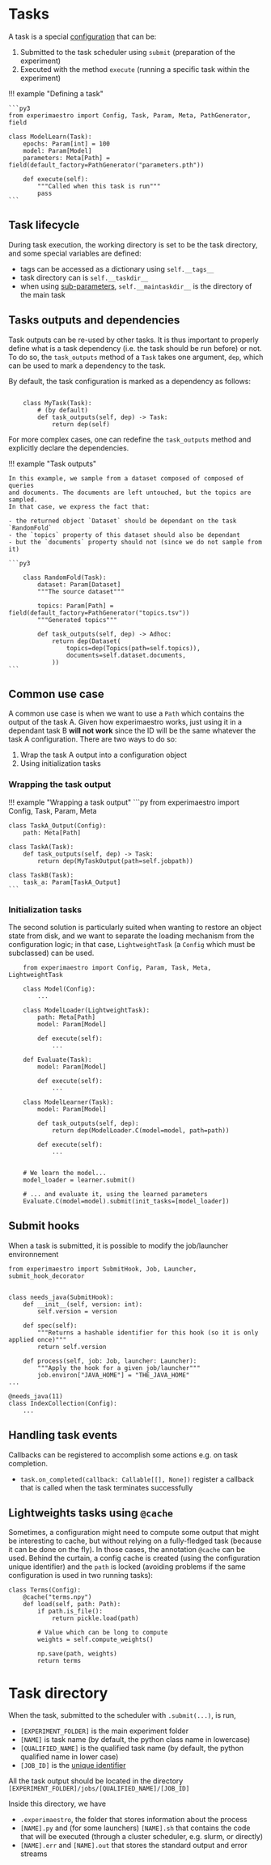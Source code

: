 # Tasks

A task is a special [configuration](./config.md) that can be:

1. Submitted to the task scheduler using `submit` (preparation of the experiment)
1. Executed with the method `execute` (running a specific task within the experiment)

!!! example "Defining a task"

    ```py3
    from experimaestro import Config, Task, Param, Meta, PathGenerator, field

    class ModelLearn(Task):
        epochs: Param[int] = 100
        model: Param[Model]
        parameters: Meta[Path] = field(default_factory=PathGenerator("parameters.pth"))

        def execute(self):
            """Called when this task is run"""
            pass
    ```

## Task lifecycle

During task execution, the working directory is set to be the task directory,
and some special variables are defined:

- tags can be accessed as a dictionary using `self.__tags__`
- task directory can is `self.__taskdir__`
- when using [sub-parameters](./config.md#sub-parameters), `self.__maintaskdir__` is the directory of the main task


## Tasks outputs and dependencies

Task outputs can be re-used by other tasks. It is thus important
to properly define what is a task dependency (i.e. the task
should be run before) or not. To do so, the `task_outputs` method
of a `Task` takes one argument, `dep`, which can be used to mark a dependency
to the task.

By default, the task configuration is marked as a dependency as follows:

```py3

    class MyTask(Task):
        # (by default)
        def task_outputs(self, dep) -> Task:
            return dep(self)
```

For more complex cases, one can redefine the `task_outputs` method
and explicitly declare the dependencies.


!!! example "Task outputs"

    In this example, we sample from a dataset composed of composed of queries
    and documents. The documents are left untouched, but the topics are sampled.
    In that case, we express the fact that:

    - the returned object `Dataset` should be dependant on the task `RandomFold`
    - the `topics` property of this dataset should also be dependant
    - but the `documents` property should not (since we do not sample from it)

    ```py3

        class RandomFold(Task):
            dataset: Param[Dataset]
            """The source dataset"""

            topics: Param[Path] = field(default_factory=PathGenerator("topics.tsv"))
            """Generated topics"""

            def task_outputs(self, dep) -> Adhoc:
                return dep(Dataset(
                    topics=dep(Topics(path=self.topics)),
                    documents=self.dataset.documents,
                ))
    ```

## Common use case

A common use case is when we want to use a `Path` which contains the output of
the task A. Given how experimaestro works, just using it in a dependant task B
**will not work** since the ID will be the same whatever the task A
configuration. There are two ways to do so:

1. Wrap the task A output into a configuration object
2. Using initialization tasks


### Wrapping the task output

!!! example "Wrapping a task output"
    ```py
    from experimaestro import Config, Task, Param, Meta

    class TaskA_Output(Config):
        path: Meta[Path]

    class TaskA(Task):
        def task_outputs(self, dep) -> Task:
            return dep(MyTaskOutput(path=self.jobpath))

    class TaskB(Task):
        task_a: Param[TaskA_Output]
    ```

### Initialization tasks

The second solution is particularly suited when wanting to restore an object
state from disk, and we want to separate the loading mechanism from the
configuration logic; in that case, `LightweightTask` (a `Config` which must be
subclassed) can be used.


```py3
    from experimaestro import Config, Param, Task, Meta, LightweightTask

    class Model(Config):
        ...

    class ModelLoader(LightweightTask):
        path: Meta[Path]
        model: Param[Model]

        def execute(self):
            ...

    def Evaluate(Task):
        model: Param[Model]

        def execute(self):
            ...

    class ModelLearner(Task):
        model: Param[Model]

        def task_outputs(self, dep):
            return dep(ModelLoader.C(model=model, path=path))

        def execute(self):
            ...


    # We learn the model...
    model_loader = learner.submit()

    # ... and evaluate it, using the learned parameters
    Evaluate.C(model=model).submit(init_tasks=[model_loader])
```



## Submit hooks

When a task is submitted, it is possible to modify the job/launcher environnement

```py3
from experimaestro import SubmitHook, Job, Launcher, submit_hook_decorator


class needs_java(SubmitHook):
    def __init__(self, version: int):
        self.version = version

    def spec(self):
        """Returns a hashable identifier for this hook (so it is only applied once)"""
        return self.version

    def process(self, job: Job, launcher: Launcher):
        """Apply the hook for a given job/launcher"""
        job.environ["JAVA_HOME"] = "THE_JAVA_HOME"
...

@needs_java(11)
class IndexCollection(Config):
    ...
```

## Handling task events

Callbacks can be registered to accomplish some actions e.g. on task completion.

- `task.on_completed(callback: Callable[[], None])` register a callback that is
  called when the task terminates successfully

## Lightweights tasks using `@cache`

Sometimes, a configuration might need to compute some output that might be interesting to cache, but without relying on a fully-fledged task (because it can be done on the fly). In those cases, the annotation `@cache` can be used. Behind the curtain, a config cache is created (using the configuration unique identifier) and the `path` is locked (avoiding problems if the same configuration is used in two running tasks):

```py3
class Terms(Config):
    @cache("terms.npy")
    def load(self, path: Path):
        if path.is_file():
            return pickle.load(path)

        # Value which can be long to compute
        weights = self.compute_weights()

        np.save(path, weights)
        return terms
```

# Task directory

When the task, submitted to the scheduler with `.submit(...)`,  is run,

- `[EXPERIMENT_FOLDER]` is the main experiment folder
- `[NAME]` is task name (by default, the python class name in lowercase)
- `[QUALIFIED_NAME]` is the qualified task name (by default, the python
  qualified name in lower case)
- `[JOB_ID]` is the [unique identifier](./config.md#configuration-identifiers)


All the task output should be located in the directory
`[EXPERIMENT_FOLDER]/jobs/[QUALIFIED_NAME]/[JOB_ID]`


Inside this directory, we have

- `.experimaestro`, the folder that stores information about the process
- `[NAME].py` and (for some launchers) `[NAME].sh`  that contains the code that will be executed (through a cluster
  scheduler, e.g. slurm, or directly)
- `[NAME].err` and `[NAME].out` that stores the standard output and error
  streams
